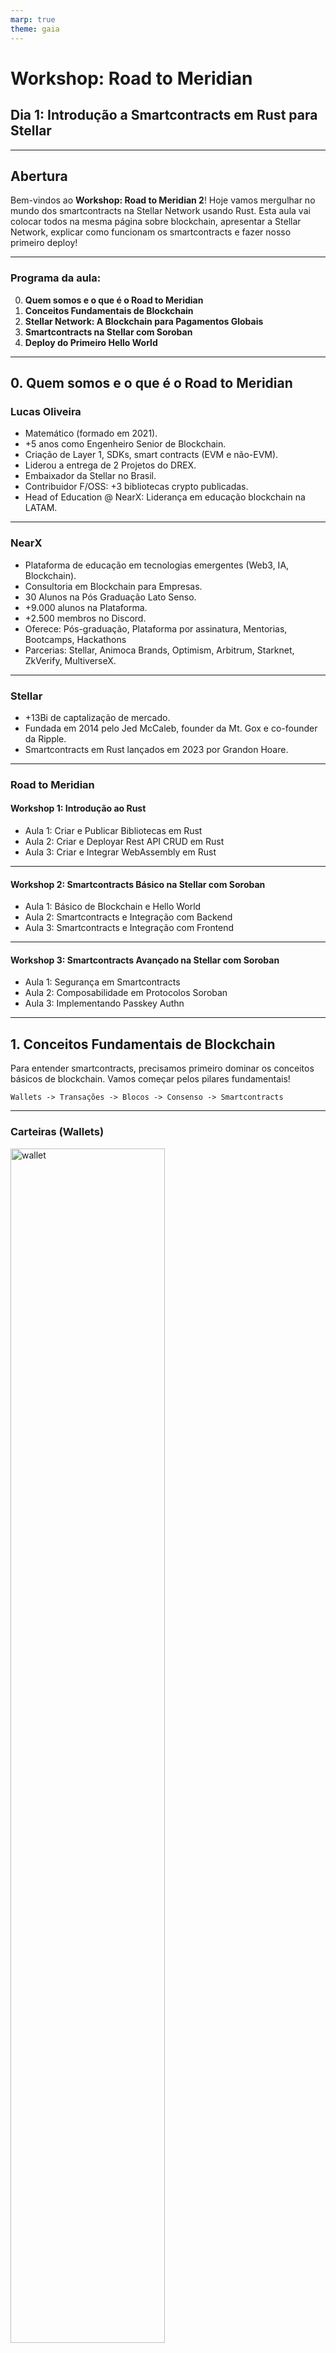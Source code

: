 ```yaml
---
marp: true
theme: gaia
---
```


# **Workshop: Road to Meridian**

## **Dia 1: Introdução a Smartcontracts em Rust para Stellar**

---

## Abertura

Bem-vindos ao **Workshop: Road to Meridian 2**! Hoje vamos mergulhar no mundo dos smartcontracts na Stellar Network usando Rust. Esta aula vai colocar todos na mesma página sobre blockchain, apresentar a Stellar Network, explicar como funcionam os smartcontracts e fazer nosso primeiro deploy!

---

### Programa da aula:

0. **Quem somos e o que é o Road to Meridian**
1. **Conceitos Fundamentais de Blockchain**
2. **Stellar Network: A Blockchain para Pagamentos Globais**
3. **Smartcontracts na Stellar com Soroban**
4. **Deploy do Primeiro Hello World**

---

## 0. Quem somos e o que é o Road to Meridian

### Lucas Oliveira

- Matemático (formado em 2021).
- +5 anos como Engenheiro Senior de Blockchain.
- Criação de Layer 1, SDKs, smart contracts (EVM e não-EVM).
- Liderou a entrega de 2 Projetos do DREX.
- Embaixador da Stellar no Brasil.
- Contribuidor F/OSS: +3 bibliotecas crypto publicadas.
- Head of Education @ NearX: Liderança em educação blockchain na LATAM.

---

### NearX

- Plataforma de educação em tecnologias emergentes (Web3, IA, Blockchain).
- Consultoria em Blockchain para Empresas.
- 30 Alunos na Pós Graduação Lato Senso.
- +9.000 alunos na Plataforma.
- +2.500 membros no Discord.
- Oferece: Pós-graduação, Plataforma por assinatura, Mentorias, Bootcamps, Hackathons
- Parcerias: Stellar, Animoca Brands, Optimism, Arbitrum, Starknet, ZkVerify, MultiverseX.

---

### Stellar

- +13Bi de captalização de mercado.
- Fundada em 2014 pelo Jed McCaleb, founder da Mt. Gox e co-founder da Ripple.
- Smartcontracts em Rust lançados em 2023 por Grandon Hoare.

---

### Road to Meridian

#### Workshop 1: Introdução ao Rust

- Aula 1: Criar e Publicar Bibliotecas em Rust
- Aula 2: Criar e Deployar Rest API CRUD em Rust
- Aula 3: Criar e Integrar WebAssembly em Rust

---

#### Workshop 2: Smartcontracts Básico na Stellar com Soroban

- Aula 1: Básico de Blockchain e Hello World
- Aula 2: Smartcontracts e Integração com Backend
- Aula 3: Smartcontracts e Integração com Frontend

---

#### Workshop 3: Smartcontracts Avançado na Stellar com Soroban

- Aula 1: Segurança em Smartcontracts
- Aula 2: Composabilidade em Protocolos Soroban
- Aula 3: Implementando Passkey Authn

---

## 1. Conceitos Fundamentais de Blockchain

Para entender smartcontracts, precisamos primeiro dominar os conceitos básicos de blockchain. Vamos começar pelos pilares fundamentais!

```
Wallets -> Transações -> Blocos -> Consenso -> Smartcontracts
```

---

### Carteiras (Wallets)

<img src="./assets/wallet.png" alt="wallet" style="width: 70%; height: auto;">

---

### Transações

<img src="./assets/tx.png" alt="tx" style="width: 70%; height: auto;">

---

### Blocos

<img src="./assets/block.png" alt="block" style="width: 70%; height: auto;">

---

### Consenso

<img src="./assets/consenso.png" alt="consenso" style="width: 70%; height: auto;">

---

## 2. Stellar Network: A Blockchain para Pagamentos Globais

A Stellar é uma blockchain focada em pagamentos globais rápidos e baratos. Vamos entender suas características únicas!

---

### Tokenomics

A tokenomics da Stellar representa a distribuição e economia dos tokens XLM na rede. Abaixo estão os principais indicadores econômicos:

| Indicador                 | Valor              | Descrição                                          |
| ------------------------- | ------------------ | -------------------------------------------------- |
| Fornecimento Inicial      | 100B XLM           | Quantidade total de tokens criados no lançamento   |
| Queima                    | 55B XLM (Nov 2019) | Tokens permanentemente removidos de circulação     |
| Fornecimento Máximo Atual | 50B XLM            | Limite máximo de tokens que podem existir          |
| Fornecimento Circulante   | 31.28B XLM         | Tokens atualmente em circulação no mercado         |
| Capitalização de Mercado  | $13.84B USD        | Valor total do mercado (preço × oferta circulante) |
| Volume 24h                | $557.8M USD        | Valor total negociado nas últimas 24 horas         |

---

### Wallet

- Hash Functions: SHA-256 e RIPEMD-160 `ripemd160(sha256(data))`
- Curva Elliptica: Ed25519
- Wallets: Freighter, Lobstr
- Redes: PublicNet, TestNet, Futurenet

---

### Transações

- 26 tipos de operações
- Taxa Base 100 stroops == 0.00001 XLM
- `n * 100 stroops` onde `n` é o número de operações na transação.

| **Operação**         | **Descrição**                                                  |
| -------------------- | -------------------------------------------------------------- |
| Create Account       | Cria e financia uma nova conta com um saldo inicial de XLM.    |
| Payment              | Envia um valor em um ativo para uma conta de destino.          |
| Change Trust         | Cria, atualiza ou deleta uma linha de confiança para um ativo. |
| Invoke Host Function | Executa funções de contratos inteligentes (Soroban).           |

---

### Blocos

- Blocos == Ledgers
- Limite padrão de 2000 operações
- Um ledger a cada 5-7 segundos (~8.600-10.300 ledgers por dia)

---

### Consenso

O Stellar Consensus Protocol (SCP) é um protocolo de acordo bizantino federado (FBA) com membresia aberta, onde nós configuram fatias de quórum para alcançar consenso global sem mineração ou stake, garantindo transações atômicas e irreversíveis em segundos.

---

- A rede suporta mais de 3,3 milhões de contas.
- +15 TPS (Transações por segundo)
- Consensus time = 1.061 ms
- Atualização do ledger = 46 ms.

---

- Figura 2

---

- Figura 6

---

- Figura 7

---

## 3. Smartcontracts na Stellar com Soroban

Soroban, é a plataforma de contratos inteligentes da Stellar, concentra-se em três pilares essenciais:

- Desempenho
- Sustentabilidade
- Segurança.

---

### O que é Soroban?

- Mainnet: Março 2024
- Runtime: WebAssembly (Wasm)
- Linguagem principal: Rust
- Integração com Stellar Network
- 150+ projetos financiados
- Fundo: US$100 milhões

- Processamento paralelo
- Concorrência sem conflitos
- Taxas multidimensionais

---

### Por que Rust?

**Vantagens do Rust:**

- Segurança de memória sem garbage collector
- Performance próxima ao C/C++
- Sistema de tipos robusto
- Comunidade ativa e crescente

**Rust + Wasm:**

- Soroban DSL
- Compilação eficiente
- Execução determinística
- Portabilidade entre plataformas

---

### VMs e Runtimes

**WebAssembly (Wasm):**

- Bytecode portável e eficiente
- Sandbox seguro para execução
- Suporte a múltiplas linguagens
- Alta performance

---

**Outras VMs:**

- **eBPF:** Linux kernel programs
- **RISC-V:** Arquitetura de processador aberta
- **EVM:** Ethereum Virtual Machine
- **Move:** Linguagem da Diem/Aptos
- **Cairo:** Linguagem da StarkNet

---

### Ferramentas de Desenvolvimento

---

---

## 4. Deploy do Primeiro Hello World com Soroban

- Mão na massa: criar um smart contract
- Objetivo: Hello World na rede Stellar
- Ferramentas: Rust, Soroban CLI, Stellar SDK

---

### Ciclo de Desenvolvimento Soroban

1. Configuração: Criar conta e adicionar faucets
2. Escrever: Contrato
3. Compilar: Gerar Wasm
4. Testar: Validar localmente
5. Upload: Carregar contrato na rede
6. Intalar: Inicializar contrato na rede
7. Interagir: Executar funções

---

### 4.0 Instalar e Configurar Dependencias

- Instalar Rust

```bash
curl --proto '=https' --tlsv1.2 -sSf https://sh.rustup.rs | sh
```

- Instalar o target wasm

```bash
rustup target add wasm32-unknown-unknown
```

- Instalar Stellar CLI

```bash
brew install stellar-cli
# or
# cargo install --locked stellar-cli@23.0.0
```

- Criar Conta

```bash
stellar keys generate --global alice --network testnet --fund
# next
# stellar keys address alice
```

### 4.1 Criar Projeto

- Iniciar projeto

```bash
stellar contract init hello-world
```

- Estrutura de arquivos

```bash
├── hello-world                    # Diretório raiz do projeto
│   ├── Cargo.toml                 # Configurações do workspace Rust
│   ├── README.md                  # Documentação do projeto
│   └── contracts                  # Pasta contendo todos os contratos
│       ├── projeto-1
│       ├── projeto-2
│       └── hello-world            # Diretório do contrato específico
│           ├── Cargo.toml         # Dependências e configurações do contrato
│           ├── Makefile           # Scripts de automação (build, test, deploy)
│           └── src                # Código fonte do contrato
│               ├── lib.rs         # Implementação principal do contrato
│               └── test.rs        # Testes unitários do contrato
```

---

### 4.2 Escrever Contrato

```rust
#![no_std]
use soroban_sdk::{contract, contractimpl, vec, Env, String, Vec};

#[contract]
pub struct Contract;

#[contractimpl]
impl Contract {
    pub fn hello(env: Env, to: String) -> Vec<String> {
        vec![&env, String::from_str(&env, "Hello"), to]
    }
}
```

---

### 4.3 Compilar Contrato

```bash
stellar contract build
```

---

### 4.4 Testar Contrato

```bash
cargo test
```

---

### 4.5 Upload

```bash
stellar contract upload --source-account alice --wasm ./target/wasm32v1-none/release/hello_world.wasm
# or in rust<1.85
# stellar contract upload --source-account alice --wasm ./target/wasm32-unknown-unknown/release/hello_world.wasm
```

### 4.6 Install

```bash
stellar contract deploy --source-account alice --wasm-hash WASM_HASH
```

### 4.7 Interagir

- Simulação

```bash
stellar contract invoke --id CA2DJTTURO5I6MSIACUBQP7P3RG3GAJBALUAZULKWH7A32SHRIP4I5GT --source alice  -- hello --to Lucas
```

- Broadcast

```bash
stellar contract invoke --id CA2DJTTURO5I6MSIACUBQP7P3RG3GAJBALUAZULKWH7A32SHRIP4I5GT --send=yes  --source alice  -- hello --to Lucas
```

---

## Revisão

1. **Conceitos Fundamentais de Blockchain**

- [x] Wallets gerenciam chaves e facilitam interação com blockchain
- [x] Transações têm operações, fees e passam por ciclo de validação
- [x] Blocos contêm transações e são criados via consenso
- [x] Stellar usa SCP: consenso federado bizantino eficiente

2. **Stellar Network: A Blockchain para Pagamentos Globais**

- [x] Transações rápidas (3-5s) e baratas (0.00001 XLM)
- [x] SCP permite consenso sem mineração ou staking
- [x] Ecossistema focado em inclusão financeira global
- [x] XLM como token nativo e bridge currency

3. **Smartcontracts na Stellar com Soroban**

- [x] Soroban usa WebAssembly como runtime para contratos
- [x] Rust oferece segurança e performance para desenvolvimento
- [x] Ferramentas: Stellar SDK, Soroban CLI, Stellar Plus
- [x] Contratos usam DSL específica e ambiente no_std

4. **Deploy do Primeiro Hello World**

- [x] Estrutura básica: #[contract] e #[contractimpl]
- [x] Ciclo: compilar → testar → upload → install → interagir
- [x] Configuração específica no Cargo.toml para Wasm
- [x] Uso do Env para interagir com runtime Soroban

---

## Lição de casa

### Desafio de Aprendizagem

- **fácil:** Modifique o Hello World para retornar uma mensagem personalizada
- **médio:** Crie um contador que incrementa e retorna o valor atual
- **difícil:** Implemente um contrato de votação simples com múltiplas opções

**Recursos:**

- [Soroban Documentation](https://soroban.stellar.org/docs)
- [Stellar Developers](https://developers.stellar.org/)
- [Soroban Examples](https://github.com/stellar/soroban-examples)
- [Rust Book](https://doc.rust-lang.org/book/)

### Desafio de Carreira

- Post no LinkedIn e Twitter com #road2meridian (1/3)
- Marque a Stellar (@StellarOrg)
- Marque a NearX (@NearX)

### Desafio de Comunidade

- Poste uma foto da sua mesa de trabalho! (discord da nearx)
- Poste uma mensagem para encorajar as pessoas (discord da stellar)

---

## Próxima Aula

Na próxima aula, vamos explorar **Tipos de Dados e Storage em Soroban**. Até lá!
